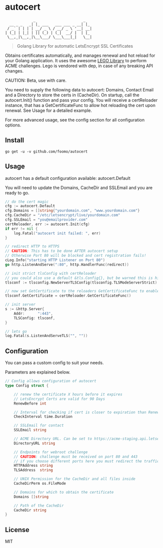 # autocert

                 _                      _
      __ _ _   _| |_ ___   ___ ___ _ __| |_
     / _` | | | | __/ _ \ / __/ _ \ '__| __|
    | (_| | |_| | || (_) | (_|  __/ |  | |_
     \__,_|\__,_|\__\___/ \___\___|_|   \__|

> Golang Library for automatic LetsEncrypt SSL Certificates

Obtains certificates automatically, and manages renewal and hot reload for your Golang application.
It uses the awesome [LEGO Library](https://github.com/xenolf/lego) to perform ACME challenges.
Lego is vendored with dep, in case of any breaking API changes.

CAUTION: Beta, use with care.

You need to supply the following data to autocert: Domains, Contact Email and a Directory to store the certs in (CacheDir).
On startup, call the autocert.Init() function and pass your config.
You will receive a certReloader instance, that has a GetCertificateFunc to allow hot reloading the cert upon renewal.
See Usage for a detailed example.

For more advanced usage, see the config section for all configuration options.

## Install

```shell
go get -u -v github.com/foomo/autocert
```

## Usage

autocert has a default configuration available: autocert.Default

You will need to update the Domains, CacheDir and SSLEmail and you are ready to go.

```go
// do the cert magic
cfg := autocert.Default
cfg.Domains = []string{"yourdomain.com", "www.yourdomain.com"}
cfg.CacheDir = "/etc/letsencrypt/live/yourdomain.com"
cfg.SSLEmail = "you@emailprovider.com"
certReloader, err := autocert.Init(cfg)
if err != nil {
    log.Fatal("autocert init failed: ", err)
}

// redirect HTTP to HTTPS
// CAUTION: This has to be done AFTER autocert setup
// Otherwise Port 80 will be blocked and cert registration fails!
cLog.Info("starting HTTP Listener on Port 80")
go http.ListenAndServe(":80", http.HandlerFunc(redirect))

// init strict tlsConfig with certReloader
// you could also use a default &tls.Config{}, but be warned this is highly insecure
tlsconf := tlsconfig.NewServerTLSConfig(tlsconfig.TLSModeServerStrict)

// now set GetCertificate to the reloaders GetCertificateFunc to enable hot reload
tlsconf.GetCertificate = certReloader.GetCertificateFunc()

// init server
s := &http.Server{
    Addr:      ":443",
    TLSConfig: tlsconf,
}

// lets go
log.Fatal(s.ListenAndServeTLS("", ""))
```

## Configuration

You can pass a custom config to suit your needs.

Parameters are explained below.

```go
// Config allows configuration of autocert
type Config struct {

    // renew the certificate X hours before it expires
    // LetsEncrypt Certs are valid for 90 Days
    RenewBefore int

    // Interval for checking if cert is closer to expiration than RenewBefore
    CheckInterval time.Duration

    // SSLEmail for contact
    SSLEmail string

    // ACME Directory URL. Can be set to https://acme-staging.api.letsencrypt.org/directory for testing
    DirectoryURL string

    // Endpoints for webroot challenge
    // CAUTION: challenge must be received on port 80 and 443
    // if you choose different ports here you must redirect the traffic
    HTTPAddress string
    TLSAddress  string

    // UNIX Permission for the CacheDir and all files inside
    CacheDirPerm os.FileMode

    // Domains for which to obtain the certificate
    Domains []string

    // Path of the CacheDir
    CacheDir string
}
```

## License

MIT